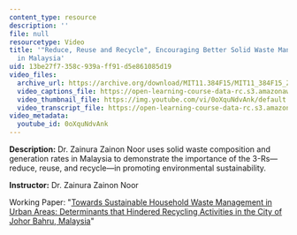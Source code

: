 ```yaml
---
content_type: resource
description: ''
file: null
resourcetype: Video
title: '"Reduce, Reuse and Recycle", Encouraging Better Solid Waste Management Practices
  in Malaysia'
uid: 13be27f7-358c-939a-ff91-d5e861085d19
video_files:
  archive_url: https://archive.org/download/MIT11.384F15/MIT11_384F15_Zainura_300k.mp4
  video_captions_file: https://open-learning-course-data-rc.s3.amazonaws.com/11-384-malaysia-sustainable-cities-practicum-spring-2018/d0199f2ca92f5f65abd5c2b16e89187e_0oXquNdvAnk.vtt
  video_thumbnail_file: https://img.youtube.com/vi/0oXquNdvAnk/default.jpg
  video_transcript_file: https://open-learning-course-data-rc.s3.amazonaws.com/11-384-malaysia-sustainable-cities-practicum-spring-2018/b3922262d9c636b3d93e7ef7d9e8ef60_0oXquNdvAnk.pdf
video_metadata:
  youtube_id: 0oXquNdvAnk
---
```


**Description:** Dr. Zainura Zainon Noor uses solid waste composition and generation rates in Malaysia to demonstrate the importance of the 3-Rs—reduce, reuse, and recycle—in promoting environmental sustainability.

**Instructor:** Dr. Zainura Zainon Noor

Working Paper: "[Towards Sustainable Household Waste Management in Urban Areas: Determinants that Hindered Recycling Activities in the City of Johor Bahru, Malaysia](https://malaysiacities.mit.edu/paperNoor)"